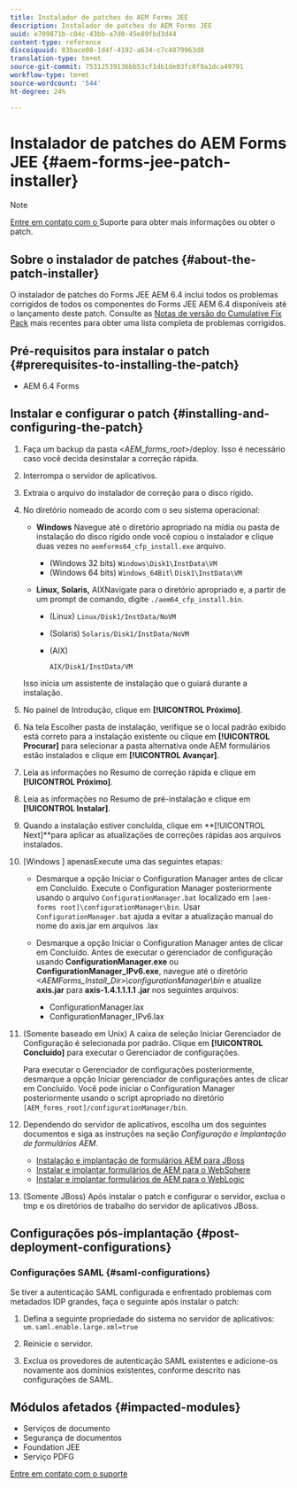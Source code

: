 ```yaml
---
title: Instalador de patches do AEM Forms JEE
description: Instalador de patches do AEM Forms JEE
uuid: e709871b-c04c-43bb-a7d0-45e89fbd3d44
content-type: reference
discoiquuid: 83bace08-1d4f-4192-a634-c7c4879963d8
translation-type: tm+mt
source-git-commit: 75312539136bb53cf1db1de03fc0f9a1dca49791
workflow-type: tm+mt
source-wordcount: '544'
ht-degree: 24%

---
```



# Instalador de patches do AEM Forms JEE {#aem-forms-jee-patch-installer}

>[!NOTE]
>
>[Entre em contato com o ](https://www.adobe.com/account/sign-in.supportportal.html) Suporte para obter mais informações ou obter o patch.

## Sobre o instalador de patches {#about-the-patch-installer}

O instalador de patches do Forms JEE AEM 6.4 inclui todos os problemas corrigidos de todos os componentes do Forms JEE AEM 6.4 disponíveis até o lançamento deste patch. Consulte as [Notas de versão do Cumulative Fix Pack](cfp-release-notes.md) mais recentes para obter uma lista completa de problemas corrigidos.

## Pré-requisitos para instalar o patch {#prerequisites-to-installing-the-patch}

* AEM 6.4 Forms

## Instalar e configurar o patch {#installing-and-configuring-the-patch}

1. Faça um backup da pasta &lt;*AEM_forms_root*>/deploy. Isso é necessário caso você decida desinstalar a correção rápida.
1. Interrompa o servidor de aplicativos.
1. Extraia o arquivo do instalador de correção para o disco rígido.
1. No diretório nomeado de acordo com o seu sistema operacional:

   * **Windows**
Navegue até o diretório apropriado na mídia ou pasta de instalação do disco rígido onde você copiou o instalador e clique duas vezes no 
`aemforms64_cfp_install.exe` arquivo.

      * (Windows 32 bits) `Windows\Disk1\InstData\VM`
      * (Windows 64 bits) `Windows_64Bit`\ `Disk1\InstData\VM`
   * **Linux, Solaris,**
AIXNavigate para o diretório apropriado e, a partir de um prompt de comando, digite 
`./aem64_cfp_install.bin`.

      * (Linux) `Linux/Disk1/InstData/NoVM`
      * (Solaris) `Solaris/Disk1/InstData/NoVM`
      * (AIX)

         ```
         AIX/Disk1/InstData/VM
         ```
   Isso inicia um assistente de instalação que o guiará durante a instalação.

1. No painel de Introdução, clique em **[!UICONTROL Próximo]**.
1. Na tela Escolher pasta de instalação, verifique se o local padrão exibido está correto para a instalação existente ou clique em **[!UICONTROL Procurar]** para selecionar a pasta alternativa onde AEM formulários estão instalados e clique em **[!UICONTROL Avançar]**.

1. Leia as informações no Resumo de correção rápida e clique em **[!UICONTROL Próximo]**.
1. Leia as informações no Resumo de pré-instalação e clique em **[!UICONTROL Instalar]**.
1. Quando a instalação estiver concluída, clique em **[!UICONTROL Next]**para aplicar as atualizações de correções rápidas aos arquivos instalados.
1. [Windows ] apenasExecute uma das seguintes etapas:

   * Desmarque a opção Iniciar o Configuration Manager antes de clicar em Concluído. Execute o Configuration Manager posteriormente usando o arquivo `ConfigurationManager.bat` localizado em `[aem-forms root]\configurationManager\bin`. Usar `ConfigurationManager.bat` ajuda a evitar a atualização manual do nome do axis.jar em arquivos .lax
   * Desmarque a opção Iniciar o Configuration Manager antes de clicar em Concluído. Antes de executar o gerenciador de configuração usando **ConfigurationManager.exe** ou **ConfigurationManager_IPv6.exe**, navegue até o diretório *&lt;AEMForms_Install_Dir>\configurationManager\bin* e atualize **axis.jar** para **axis-1.4.1.1.1.1 .jar** nos seguintes arquivos:

      * ConfigurationManager.lax
      * ConfigurationManager_IPv6.lax

1. (Somente baseado em Unix) A caixa de seleção Iniciar Gerenciador de Configuração é selecionada por padrão. Clique em **[!UICONTROL Concluído]** para executar o Gerenciador de configurações.

   Para executar o Gerenciador de configurações posteriormente, desmarque a opção Iniciar gerenciador de configurações antes de clicar em Concluído. Você pode iniciar o Configuration Manager posteriormente usando o script apropriado no diretório `[AEM_forms_root]/configurationManager/bin`.

1. Dependendo do servidor de aplicativos, escolha um dos seguintes documentos e siga as instruções na seção *Configuração e Implantação de formulários AEM*.

   * [Instalação e implantação de formulários AEM para JBoss](http://www.adobe.com/go/learn_aemforms_installJBoss_64)
   * [Instalar e implantar formulários de AEM para o WebSphere](http://www.adobe.com/go/learn_aemforms_installWebSphere_64)
   * [Instalar e implantar formulários de AEM para o WebLogic](http://www.adobe.com/go/learn_aemforms_installWebLogic_64)

1. (Somente JBoss) Após instalar o patch e configurar o servidor, exclua o tmp e os diretórios de trabalho do servidor de aplicativos JBoss.

## Configurações pós-implantação {#post-deployment-configurations}

### Configurações SAML {#saml-configurations}

Se tiver a autenticação SAML configurada e enfrentado problemas com metadados IDP grandes, faça o seguinte após instalar o patch:

1. Defina a seguinte propriedade do sistema no servidor de aplicativos:\
   `um.saml.enable.large.xml=true`

1. Reinicie o servidor.
1. Exclua os provedores de autenticação SAML existentes e adicione-os novamente aos domínios existentes, conforme descrito nas configurações de SAML.

## Módulos afetados {#impacted-modules}

* Serviços de documento
* Segurança de documentos
* Foundation JEE
* Serviço PDFG

[Entre em contato com o suporte](https://www.adobe.com/account/sign-in.supportportal.html)
